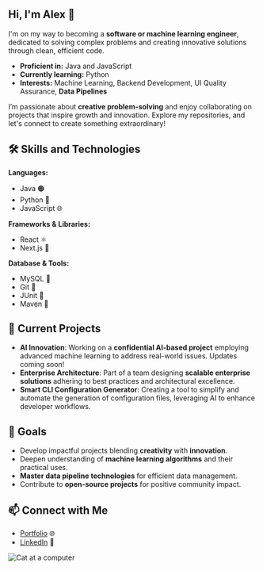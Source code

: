 ## Hi, I'm Alex 👋

I'm on my way to becoming a **software or machine learning engineer**, dedicated to solving complex problems and creating innovative solutions through clean, efficient code.

- **Proficient in:** Java and JavaScript
- **Currently learning:** Python
- **Interests:** Machine Learning, Backend Development, UI Quality Assurance, **Data Pipelines**

I’m passionate about **creative problem-solving** and enjoy collaborating on projects that inspire growth and innovation. Explore my repositories, and let's connect to create something extraordinary!

## 🛠️ Skills and Technologies

**Languages:**  
- Java 🟠
- Python 🐍
- JavaScript 🌐

**Frameworks & Libraries:**  
- React ⚛️
- Next.js 🚀

**Database & Tools:**  
- MySQL 💾
- Git 🔗
- JUnit 🧪
- Maven 🔧

## 🌟 Current Projects

- **AI Innovation**: Working on a **confidential AI-based project** employing advanced machine learning to address real-world issues. Updates coming soon!
- **Enterprise Architecture**: Part of a team designing **scalable enterprise solutions** adhering to best practices and architectural excellence.
- **Smart CLI Configuration Generator**: Creating a tool to simplify and automate the generation of configuration files, leveraging AI to enhance developer workflows.

## 🎯 Goals

- Develop impactful projects blending **creativity** with **innovation**.
- Deepen understanding of **machine learning algorithms** and their practical uses.
- **Master data pipeline technologies** for efficient data management.
- Contribute to **open-source projects** for positive community impact.

## 📫 Connect with Me

- [Portfolio](https://alexiwisteria.github.io/Portfolio/) 🌐
- [LinkedIn](https://www.linkedin.com/in/alexisbinchlee/) 🤝

![Cat at a computer](https://media.giphy.com/media/3oKIPnAiaMCws8nOsE/giphy.gif)

